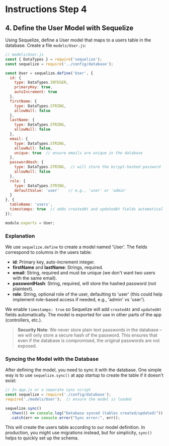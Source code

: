 # Instructions Step 4

## 4. Define the User Model with Sequelize

Using Sequelize, define a User model that maps to a users table in the database. Create a file `models/User.js`:

```javascript
// models/User.js
const { DataTypes } = require('sequelize');
const sequelize = require('../config/database');

const User = sequelize.define('User', {
  id: {
    type: DataTypes.INTEGER,
    primaryKey: true,
    autoIncrement: true
  },
  firstName: {
    type: DataTypes.STRING,
    allowNull: false
  },
  lastName: {
    type: DataTypes.STRING,
    allowNull: false
  },
  email: {
    type: DataTypes.STRING,
    allowNull: false,
    unique: true  // ensure emails are unique in the database
  },
  passwordHash: {
    type: DataTypes.STRING,  // will store the bcrypt-hashed password
    allowNull: false
  },
  role: {
    type: DataTypes.STRING,
    defaultValue: 'user'    // e.g., 'user' or 'admin'
  }
}, {
  tableName: 'users',
  timestamps: true  // adds createdAt and updatedAt fields automatically
});

module.exports = User;
```

### Explanation
We use `sequelize.define` to create a model named 'User'. The fields correspond to columns in the users table:

- **id**: Primary key, auto-increment integer.
- **firstName** and **lastName**: Strings, required.
- **email**: String, required and must be unique (we don't want two users with the same email).
- **passwordHash**: String, required, will store the hashed password (not plaintext).
- **role**: String, optional role of the user, defaulting to 'user' (this could help implement role-based access if needed, e.g., 'admin' vs 'user').

We enable `timestamps: true` so Sequelize will add `createdAt` and `updatedAt` fields automatically. The model is exported for use in other parts of the app (controllers, etc.).

> **Security Note**: We never store plain text passwords in the database – we will only store a secure hash of the password. This ensures that even if the database is compromised, the original passwords are not exposed.

### Syncing the Model with the Database
After defining the model, you need to sync it with the database. One simple way is to use `sequelize.sync()` at app startup to create the table if it doesn't exist:

```javascript
// In app.js or a separate sync script
const sequelize = require('./config/database');
require('./models/User');  // ensure the model is loaded

sequelize.sync()
  .then(() => console.log("Database synced (tables created/updated)"))
  .catch(err => console.error("Sync error:", err));
```

This will create the users table according to our model definition. In production, you might use migrations instead, but for simplicity, `sync()` helps to quickly set up the schema.
